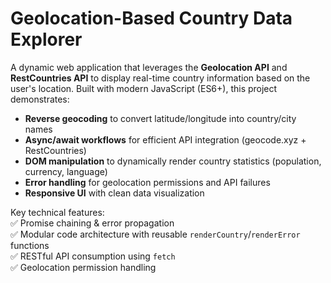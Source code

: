 # Geolocation-Based Country Data Explorer
A dynamic web application that leverages the **Geolocation API** and **RestCountries API** to display real-time country information based on the user's location. Built with modern JavaScript (ES6+), this project demonstrates:  
- **Reverse geocoding** to convert latitude/longitude into country/city names  
- **Async/await workflows** for efficient API integration (geocode.xyz + RestCountries)  
- **DOM manipulation** to dynamically render country statistics (population, currency, language)  
- **Error handling** for geolocation permissions and API failures  
- **Responsive UI** with clean data visualization  

Key technical features:  
✅ Promise chaining & error propagation  
✅ Modular code architecture with reusable `renderCountry`/`renderError` functions  
✅ RESTful API consumption using `fetch`  
✅ Geolocation permission handling  
